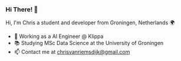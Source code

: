### Hi There! 👋

Hi, I'm Chris a student and developer from Groningen, Netherlands 🌍

- 🔭 Working as a AI Engineer @ Klippa
- 📚 Studying MSc Data Science at the University of Groningen
- 📫 Contact me at chrisvanriemsdijk@gmail.com
